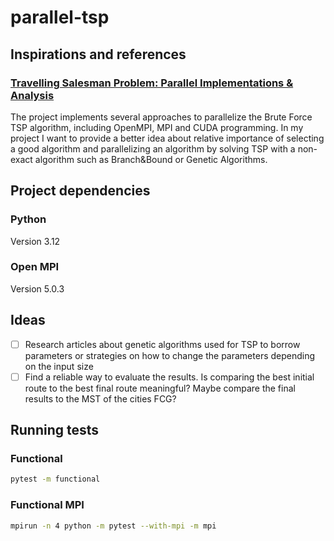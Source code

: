 # parallel-tsp

## Inspirations and references

### [Travelling Salesman Problem: Parallel Implementations & Analysis](https://arxiv.org/pdf/2205.14352.pdf)
The project implements several approaches to parallelize the Brute Force TSP algorithm, including OpenMPI, MPI and CUDA programming.
In my project I want to provide a better idea about relative importance of selecting a good algorithm and parallelizing an algorithm by solving TSP with
a non-exact algorithm such as Branch&Bound or Genetic Algorithms.  

## Project dependencies

### Python
Version 3.12

### Open MPI
Version 5.0.3

## Ideas

- [ ] Research articles about genetic algorithms used for TSP to borrow parameters or strategies on how to change the parameters depending on the input size
- [ ] Find a reliable way to evaluate the results. Is comparing the best initial route to the best final route meaningful? Maybe compare the final results to the MST of the cities FCG?

## Running tests

### Functional

```bash
pytest -m functional
```

### Functional MPI

```bash
mpirun -n 4 python -m pytest --with-mpi -m mpi
```
